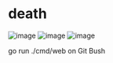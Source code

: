# death
![image](https://user-images.githubusercontent.com/104291403/212145814-e254ede4-4431-44d8-89e2-0875675e3709.png)
![image](https://user-images.githubusercontent.com/104291403/212145884-06a38b21-0c91-40ad-ba8d-ee6039c34c2d.png)
![image](https://user-images.githubusercontent.com/104291403/212145939-4cb39ecb-cf28-4a3c-ab07-3d1ffc108528.png)

go run ./cmd/web on Git Bush
